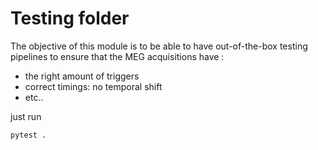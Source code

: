 # Testing folder

The objective of this module is to be able to have out-of-the-box testing pipelines to ensure that the MEG acquisitions have :

- the right amount of triggers
- correct timings: no temporal shift
- etc..

just run

```
pytest .
```

